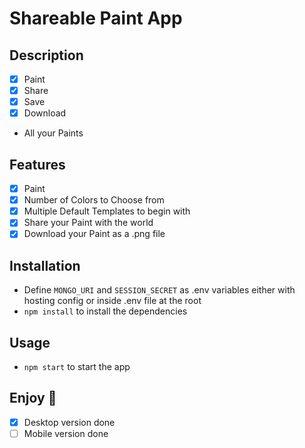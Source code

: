 # Shareable Paint App

## Description
- [x] Paint
- [x] Share
- [x] Save
- [x] Download
- All your Paints

## Features
- [x] Paint
- [x] Number of Colors to Choose from
- [x] Multiple Default Templates to begin with
- [x] Share your Paint with the world
- [x] Download your Paint as a .png file

## Installation
- Define `MONGO_URI` and `SESSION_SECRET` as .env variables either with hosting config or inside .env file at the root
- `npm install` to install the dependencies

## Usage
- `npm start` to start the app

## Enjoy 🎉
- [x] Desktop version done
- [ ] Mobile version done
